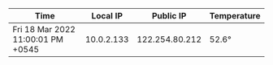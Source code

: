 | Time     | Local IP | Public IP | Temperature |
| ----------- | ----------- | ----------- | ----------- |
| Fri 18 Mar 2022 11:00:01 PM +0545      | 10.0.2.133     | 122.254.80.212  | 52.6° |
